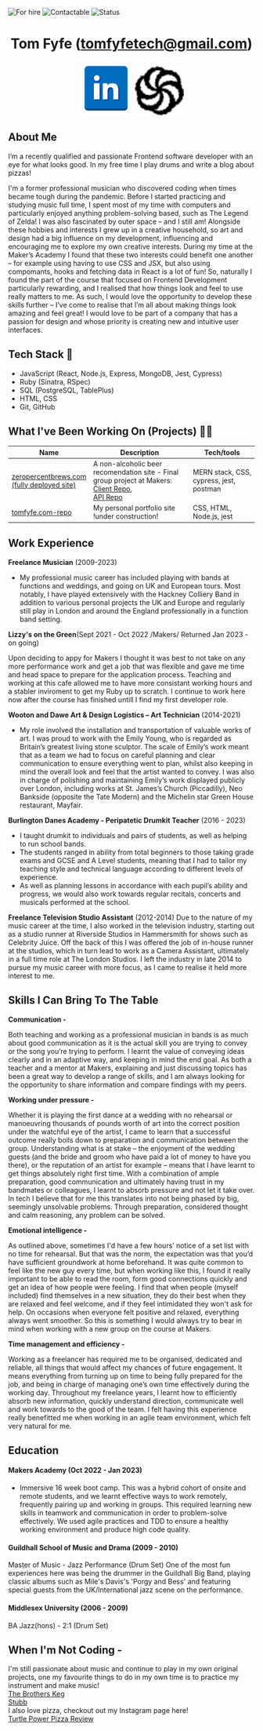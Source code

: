 ![For hire](https://img.shields.io/badge/Available_for_hire-Yes-brightgreen)
![Contactable](https://img.shields.io/badge/Contactable-For_sure-9cf)
![Status](https://img.shields.io/badge/Status-Probably_listening_to_music-ff69b4)

<div align="center">

[//]: # (Testing how to make comments which aren't rendered)

# Tom Fyfe (tomfyfetech@gmail.com) #
 <a href="https://www.linkedin.com/in/tomfyfe"><img src="images/Linkedin.png" width="110" alt="LinkedIn"></a>
 <a href="https://www.codewars.com/users/tomfyfe85"><img src="images/codewars.svg" width="100" alt="Codewars"></a>

</div>
 
 ## <a name="about_me">About Me </a>
 
I’m a recently qualified and passionate Frontend software developer with an eye for what looks good. In my free time I play drums and write a blog about pizzas! 

I'm a former professional musician who discovered coding when times became tough during the pandemic. Before I started practicing and studying music full time, I spent most of my time with computers and particularly enjoyed anything problem-solving based, such as The Legend of Zelda! I was also fascinated by outer space – and I still am! Alongside these hobbies and interests I grew up in a creative household, so art and design had a big influence on my development, influencing and encouraging me to explore my own creative interests. During my time at the Maker’s Academy I found that these two interests could benefit one another – for example using having to use CSS and JSX, but also using compomants, hooks and fetching data in React is a lot of fun! So, naturally I found the part of the course that focused on Frontend Development particularly rewarding, and I realised that how things look and feel to use really matters to me. As such, I would love the opportunity to develop these skills further – I’ve come to realise that I’m all about making things look amazing and feel great! I would love to be part of a company that has a passion for design and whose priority is creating new and intuitive user interfaces.
 
 ## <a name="tech-stack">Tech Stack 🤖</a> 
- JavaScript (React, Node.js, Express, MongoDB, Jest, Cypress)
- Ruby (Sinatra, RSpec) 
- SQL (PostgreSQL, TablePlus)
- HTML, CSS
- Git, GitHub 

## <a name="projects">What I've Been Working On (Projects) 👨‍💻</a>

| Name          | Description         | Tech/tools        |
| --------------| ----------------   | ----------------- |
| <a href="https://www.zeropercentbrews.com">zeropercentbrews.com <br/>(fully deployed site)</a>| A non-alcoholic beer recomendation site - Final group project at Makers: <br/> <a href="https://github.com/alastair10/ZeroPercentBrews-client">Client Repo</a>,<br/> <a href ="https://github.com/alastair10/ZeroPercentBrews-api">API Repo</a> |MERN stack, CSS, cypress, jest, postman|
|<a href="https://github.com/tomfyfe85/bank_tech_test-">tomfyfe.com-repo</a>| My personal portfolio site <br/> !under construction!| CSS, HTML, Node.js, jest|
              
## Work Experience

**Freelance Musician** (2009-2023)  
- My professional music career has included playing with bands at functions and weddings, and going on UK and European tours. Most notably, I have played extensively with the Hackney Colliery Band in addition to various personal projects the UK and Europe and regularly still play in London and around the England professionally in a function band setting. 

**Lizzy's on the Green**(Sept 2021 - Oct 2022 /Makers/ Returned Jan 2023 - on going)  

Upon deciding to appy for Makers I thought it was best to not take on any more performance work and get a job that was flexible and gave me time and head space to prepare for the application process. Teaching and working at this cafe allowed me to have more consistant working hours and a stabler inviroment to get my Ruby up to scratch. I continue to work here now after the course has finished untill I find my first developer role.

**Wooton and Dawe Art & Design Logistics – Art Technician** (2014-2021)
- My role involved the installation and transportation of valuable works of art. I was proud to work with the Emily Young, who is regarded as Britain’s greatest living stone sculptor. The scale of Emily’s work meant that as a team we had to focus on careful planning and clear communication to ensure everything went to plan,  whilst also keeping in mind the overall look and feel that the artist wanted to convey.  I was also in charge of polishing and maintaining Emily’s work displayed publicly over London, including works at St. James’s Church (Piccadilly), Neo Bankside (opposite the Tate Modern) and the Michelin star Green House restaurant, Mayfair.
 
**Burlington Danes Academy - Peripatetic Drumkit Teacher** (2016 - 2023)  
- I taught drumkit to individuals and pairs of students, as well as helping to run school bands.
- The students ranged in ability from total beginners to those taking grade exams and GCSE and A Level students, meaning that I had to tailor my teaching style and technical language according to different levels of experience.  
-  As well as planning lessons in accordance with each pupil’s ability and progress, we would also work towards regular recitals, concerts and musicals performed at the school. 

**Freelance Television Studio Assistant** (2012-2014)
Due to the nature of my music career at the time, I also worked in the television industry, starting out as a studio runner at Riverside Studios in Hammersmith for shows such as Celebrity Juice. Off the back of this I was offered the job of in-house runner at the studios, which in turn lead to work as a Camera Assistant, ultimately in a full time role at The London Studios. I left the industry in late 2014 to pursue my music career with more focus, as  I came to realise it held more interest to me. 

 ## Skills I Can Bring To The Table

**Communication -**

Both teaching and working as a professional musician in bands is as much about good communication as it is the actual skill you are trying to convey or the song you’re trying to perform. I learnt the value of conveying ideas clearly and in an adaptive way, and keeping in mind the end goal. As both a teacher and a mentor at Makers, explaining and just discussing topics has been a great way to develop a range of skills, and I am always looking for the opportunity to share information and compare findings with my peers.

**Working under pressure -** 

Whether it is playing the first dance at a wedding with no rehearsal or manoeuvring thousands of pounds worth of art into the correct position under the watchful eye of the artist, I came to learn that a successful outcome really boils down to preparation and communication between the group. Understanding what is at stake – the enjoyment of the wedding guests (and the bride and groom who have paid a lot of money to have you there), or the reputation of an artist for example – means that I have learnt to get things absolutely right first time. With a combination of ample preparation, good communication and ultimately having trust in my bandmates or colleagues, I learnt to absorb pressure and not let it take over. In tech I believe that for me this translates into not being phased by big, seemingly unsolvable problems. Through preparation, considered thought and calm reasoning, any problem can be solved.


**Emotional intelligence -**

As outlined above, sometimes I'd have a few hours’ notice of a set list with no time for rehearsal. But that was the norm, the expectation was that you’d have sufficient groundwork at home beforehand. It was quite common to feel like the new guy every time, but when working like this, I found it really important to be able to read the room, form good connections quickly and get an idea of how people were feeling. I find that when people (myself included) find themselves in a new situation, they do their best when they are relaxed and feel welcome, and if they feel intimidated they won't ask for help. On occasions when everyone felt positive and relaxed, everything always went smoother. So this is something I would always try to bear in mind when working with a new group on the course at Makers. 

**Time management and efficiency -**

Working as a freelancer has required me to be organised, dedicated and reliable, all things that would affect my chances of future engagement. It means everything from turning up on time to being fully prepared for the job, and being in charge of managing one’s own time effectively during the working day.
Throughout my freelance years, I learnt how to efficiently absorb new information, quickly understand direction, communicate well and work towards to the good of the team.  I felt having this experience really benefitted me when working in an agile team environment, which felt very natural for me.

## Education

#### Makers Academy (Oct 2022 - Jan 2023)
- Immersive 16 week boot camp. This was a hybrid cohort of onsite and remote students, and we learnt effective ways to work remotely, frequently pairing up and working in groups. This required learning new skills in teamwork and communication in order to problem-solve effectively. We used agile practices and TDD to ensure a healthy working environment and produce high code quality.


#### Guildhall School of Music and Drama (2009 - 2010)

Master of Music - Jazz Performance (Drum Set)
One of the most fun experiences here was being the drummer in the Guildhall Big Band, playing classic albums such as Mile's Davis's 'Porgy and Bess' and featuring special guests from the UK/International jazz scene on the performance.

#### Middlesex University (2006 - 2009)

BA Jazz(hons) - 2:1
(Drum Set)

## When I'm Not Coding -
I'm still passionate about music and continue to play in my own original projects, one my favourite things to do in my own time is to practice my instrument and make music!                  
<a href="https://apfrecords.co.uk/albums/folklore-myths-and-legends-of-the-brothers-keg">The Brothers Keg </a>
<br>
<a href="https://stubb.bandcamp.com/"> Stubb </a> <br>
I also love pizza, checkout out my Instagram page here! <br>
<a href="https://www.instagram.com/turtle_power_pizza_review">
Turtle Power Pizza Review <a/>
